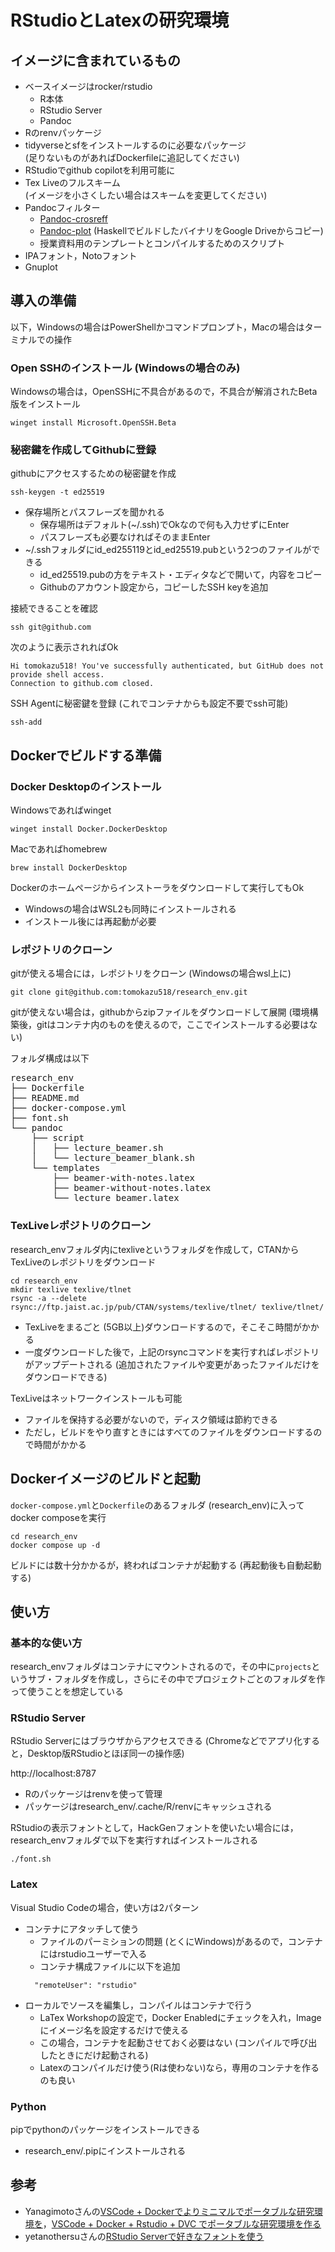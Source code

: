 # RStudioとLatexの研究環境

## イメージに含まれているもの

- ベースイメージはrocker/rstudio
  - R本体
  - RStudio Server
  - Pandoc
- Rのrenvパッケージ
- tidyverseとsfをインストールするのに必要なパッケージ  
  (足りないものがあればDockerfileに追記してください)
- RStudioでgithub copilotを利用可能に
- Tex Liveのフルスキーム  
  (イメージを小さくしたい場合はスキームを変更してください)
- Pandocフィルター
  - [Pandoc-crosreff](https://github.com/lierdakil/pandoc-crossref)
  - [Pandoc-plot](https://laurentrdc.github.io/pandoc-plot/) (HaskellでビルドしたバイナリをGoogle Driveからコピー)
  - 授業資料用のテンプレートとコンパイルするためのスクリプト
- IPAフォント，Notoフォント
- Gnuplot

## 導入の準備

以下，Windowsの場合はPowerShellかコマンドプロンプト，Macの場合はターミナルでの操作

### Open SSHのインストール (Windowsの場合のみ)

Windowsの場合は，OpenSSHに不具合があるので，不具合が解消されたBeta版をインストール
```{cmd}
winget install Microsoft.OpenSSH.Beta
```

### 秘密鍵を作成してGithubに登録

githubにアクセスするための秘密鍵を作成
```{shell}
ssh-keygen -t ed25519
```
- 保存場所とパスフレーズを聞かれる
  - 保存場所はデフォルト(~/.ssh)でOkなので何も入力せずにEnter
  - パスフレーズも必要なければそのままEnter
- ~/.sshフォルダにid_ed255119とid_ed25519.pubという2つのファイルができる
  - id_ed25519.pubの方をテキスト・エディタなどで開いて，内容をコピー
  - Githubのアカウント設定から，コピーしたSSH keyを追加

接続できることを確認
```
ssh git@github.com
```
次のように表示されればOk
```
Hi tomokazu518! You've successfully authenticated, but GitHub does not provide shell access.
Connection to github.com closed.
```
SSH Agentに秘密鍵を登録 (これでコンテナからも設定不要でssh可能)
```
ssh-add
```

## Dockerでビルドする準備

### Docker Desktopのインストール

Windowsであればwinget
```
winget install Docker.DockerDesktop
```
Macであればhomebrew
```
brew install DockerDesktop
```
Dockerのホームページからインストーラをダウンロードして実行してもOk
- Windowsの場合はWSL2も同時にインストールされる
- インストール後には再起動が必要

### レポジトリのクローン

gitが使える場合には，レポジトリをクローン (Windowsの場合wsl上に)
```
git clone git@github.com:tomokazu518/research_env.git
```
gitが使えない場合は，githubからzipファイルをダウンロードして展開 (環境構築後，gitはコンテナ内のものを使えるので，ここでインストールする必要はない)

フォルダ構成は以下

<pre>
research_env
├── Dockerfile
├── README.md
├── docker-compose.yml
├── font.sh
└── pandoc
    ├── script
    │   ├── lecture_beamer.sh
    │   └── lecture_beamer_blank.sh
    └── templates
        ├── beamer-with-notes.latex
        ├── beamer-without-notes.latex
        └── lecture_beamer.latex
</pre>

### TexLiveレポジトリのクローン

research_envフォルダ内にtexliveというフォルダを作成して，CTANからTexLiveのレポジトリをダウンロード

```
cd research_env
mkdir texlive texlive/tlnet
rsync -a --delete rsync://ftp.jaist.ac.jp/pub/CTAN/systems/texlive/tlnet/ texlive/tlnet/
```

- TexLiveをまるごと (5GB以上)ダウンロードするので，そこそこ時間がかかる
- 一度ダウンロードした後で，上記のrsyncコマンドを実行すればレポジトリがアップデートされる (追加されたファイルや変更があったファイルだけをダウンロードできる)

TexLiveはネットワークインストールも可能
- ファイルを保持する必要がないので，ディスク領域は節約できる
- ただし，ビルドをやり直すときにはすべてのファイルをダウンロードするので時間がかかる

## Dockerイメージのビルドと起動

`docker-compose.yml`と`Dockerfile`のあるフォルダ (research_env)に入ってdocker composeを実行
```
cd research_env
docker compose up -d
```
ビルドには数十分かかるが，終わればコンテナが起動する (再起動後も自動起動する)

## 使い方

### 基本的な使い方

research_envフォルダはコンテナにマウントされるので，その中に`projects`というサブ・フォルダを作成し，さらにその中でプロジェクトごとのフォルダを作って使うことを想定している

### RStudio Server

RStudio Serverにはブラウザからアクセスできる (Chromeなどでアプリ化すると，Desktop版RStudioとほぼ同一の操作感)

http://localhost:8787

- Rのパッケージはrenvを使って管理
- パッケージはresearch_env/.cache/R/renvにキャッシュされる

RStudioの表示フォントとして，HackGenフォントを使いたい場合には，research_envフォルダで以下を実行すればインストールされる
```
./font.sh
```

### Latex

Visual Studio Codeの場合，使い方は2パターン
- コンテナにアタッチして使う
  - ファイルのパーミションの問題 (とくにWindows)があるので，コンテナにはrstudioユーザーで入る
  - コンテナ構成ファイルに以下を追加
  ```
	"remoteUser": "rstudio"
  ```
- ローカルでソースを編集し，コンパイルはコンテナで行う
  - LaTex Workshopの設定で，Docker Enabledにチェックを入れ，Imageにイメージ名を設定するだけで使える
  - この場合，コンテナを起動させておく必要はない (コンパイルで呼び出したときにだけ起動される)
  - Latexのコンパイルだけ使う(Rは使わない)なら，専用のコンテナを作るのも良い

### Python

pipでpythonのパッケージをインストールできる
- research_env/.pipにインストールされる


## 参考

- Yanagimotoさんの[VSCode + Dockerでよりミニマルでポータブルな研究環境を](https://zenn.dev/nicetak/articles/vscode-docker-2023)，[VSCode + Docker + Rstudio + DVC でポータブルな研究環境を作る](https://zenn.dev/nicetak/articles/vscode-docker-rstudio?redirected=1)
- yetanothersuさんの[RStudio Serverで好きなフォントを使う](https://qiita.com/yetanothersu/items/18e098989cade90ee687)